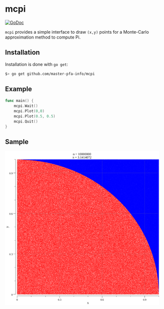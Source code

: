 # mcpi

[![GoDoc](https://godoc.org/github.com/master-pfa-info/mcpi?status.svg)](https://godoc.org/github.com/master-pfa-info/mcpi)

`mcpi` provides a simple interface to draw `(x,y)` points for a Monte-Carlo approximation method to compute Pi.

## Installation

Installation is done with `go get`:

```sh
$> go get github.com/master-pfa-info/mcpi
```

## Example

```go
func main() {
	mcpi.Wait()
	mcpi.Plot(0,0)
	mcpi.Plot(0.5, 0.5)
	mcpi.Quit()
}
```

## Sample

![mc-pi](https://github.com/master-pfa-info/mcpi/raw/master/mc-pi.png)
